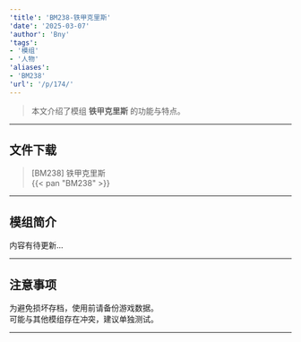 ```yaml
---
'title': 'BM238-铁甲克里斯'
'date': '2025-03-07'
'author': 'Bny'
'tags':
- '模组'
- '人物'
'aliases':
- 'BM238'
'url': '/p/174/'
---
```


> 本文介绍了模组 **铁甲克里斯** 的功能与特点。

---

## 文件下载

> [BM238] 铁甲克里斯  
{{< pan "BM238" >}}  

---

## 模组简介

>  
内容有待更新...  

---

## 注意事项

>  
为避免损坏存档，使用前请备份游戏数据。  
可能与其他模组存在冲突，建议单独测试。  

---

